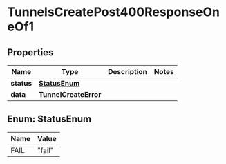 

# TunnelsCreatePost400ResponseOneOf1


## Properties

| Name | Type | Description | Notes |
|------------ | ------------- | ------------- | -------------|
|**status** | [**StatusEnum**](#StatusEnum) |  |  |
|**data** | **TunnelCreateError** |  |  |



## Enum: StatusEnum

| Name | Value |
|---- | -----|
| FAIL | &quot;fail&quot; |



